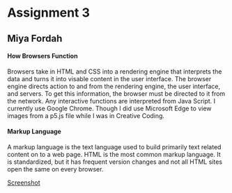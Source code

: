 # Assignment 3
## Miya Fordah
#### How Browsers Function

Browsers take in HTML and CSS into a rendering engine that interprets the data and turns it
into visable content in the user interface. The browser engine directs action to and from the rendering
engine, the user interface, and servers. To get this information, the browser must be
directed to it from the network. Any interactive functions are interpreted from Java Script.
I currently use Google Chrome. Though I did use Microsoft Edge to view images from a p5.js 
file while I was in Creative Coding.

#### Markup Language

A markup language is the text language used to build primarily text related content on to a 
web page. HTML is the most common markup language. It is standardized, but it has frequent
version changes and not all HTML sites open the same on every browser.

[Screenshot](./images/assignment-03-html.png)